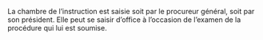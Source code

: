 La chambre de l’instruction est saisie soit par le procureur général, soit par son président.
Elle peut se saisir d’office à l’occasion de l’examen de la procédure qui lui est soumise.